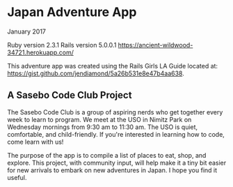# Japan Adventure App
January 2017

Ruby version 2.3.1
Rails version 5.0.0.1
https://ancient-wildwood-34721.herokuapp.com/

This adventure app was created using the Rails Girls LA Guide located at: https://gist.github.com/jendiamond/5a26b531e8e47b4aa638.

## A Sasebo Code Club Project
The Sasebo Code Club is a group of aspiring nerds who get together every week to learn to program. We meet at the USO in Nimitz Park on Wednesday mornings from 9:30 am to 11:30 am. The USO is quiet, comfortable, and child-friendly. If you're interested in learning how to code, come learn with us!

The purpose of the app is to compile a list of places to eat, shop, and explore. This project, with community input, will help make it a tiny bit easier for new arrivals to embark on new adventures in Japan. I hope you find it useful.
